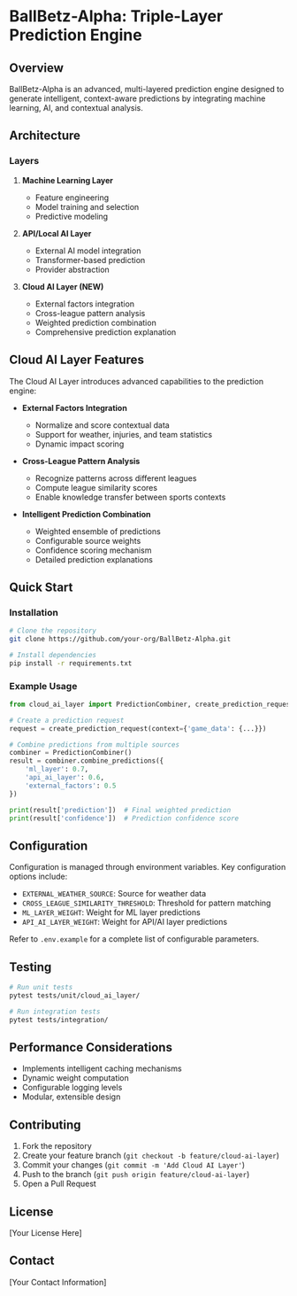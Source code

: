 # BallBetz-Alpha: Triple-Layer Prediction Engine

## Overview

BallBetz-Alpha is an advanced, multi-layered prediction engine designed to generate intelligent, context-aware predictions by integrating machine learning, AI, and contextual analysis.

## Architecture

### Layers

1. **Machine Learning Layer**
   - Feature engineering
   - Model training and selection
   - Predictive modeling

2. **API/Local AI Layer**
   - External AI model integration
   - Transformer-based prediction
   - Provider abstraction

3. **Cloud AI Layer (NEW)**
   - External factors integration
   - Cross-league pattern analysis
   - Weighted prediction combination
   - Comprehensive prediction explanation

## Cloud AI Layer Features

The Cloud AI Layer introduces advanced capabilities to the prediction engine:

- **External Factors Integration**
  - Normalize and score contextual data
  - Support for weather, injuries, and team statistics
  - Dynamic impact scoring

- **Cross-League Pattern Analysis**
  - Recognize patterns across different leagues
  - Compute league similarity scores
  - Enable knowledge transfer between sports contexts

- **Intelligent Prediction Combination**
  - Weighted ensemble of predictions
  - Configurable source weights
  - Confidence scoring mechanism
  - Detailed prediction explanations

## Quick Start

### Installation

```bash
# Clone the repository
git clone https://github.com/your-org/BallBetz-Alpha.git

# Install dependencies
pip install -r requirements.txt
```

### Example Usage

```python
from cloud_ai_layer import PredictionCombiner, create_prediction_request

# Create a prediction request
request = create_prediction_request(context={'game_data': {...}})

# Combine predictions from multiple sources
combiner = PredictionCombiner()
result = combiner.combine_predictions({
    'ml_layer': 0.7,
    'api_ai_layer': 0.6,
    'external_factors': 0.5
})

print(result['prediction'])  # Final weighted prediction
print(result['confidence'])  # Prediction confidence score
```

## Configuration

Configuration is managed through environment variables. Key configuration options include:

- `EXTERNAL_WEATHER_SOURCE`: Source for weather data
- `CROSS_LEAGUE_SIMILARITY_THRESHOLD`: Threshold for pattern matching
- `ML_LAYER_WEIGHT`: Weight for ML layer predictions
- `API_AI_LAYER_WEIGHT`: Weight for API/AI layer predictions

Refer to `.env.example` for a complete list of configurable parameters.

## Testing

```bash
# Run unit tests
pytest tests/unit/cloud_ai_layer/

# Run integration tests
pytest tests/integration/
```

## Performance Considerations

- Implements intelligent caching mechanisms
- Dynamic weight computation
- Configurable logging levels
- Modular, extensible design

## Contributing

1. Fork the repository
2. Create your feature branch (`git checkout -b feature/cloud-ai-layer`)
3. Commit your changes (`git commit -m 'Add Cloud AI Layer'`)
4. Push to the branch (`git push origin feature/cloud-ai-layer`)
5. Open a Pull Request

## License

[Your License Here]

## Contact

[Your Contact Information]
